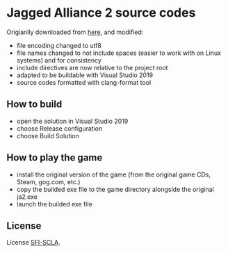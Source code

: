 # Jagged Alliance 2 source codes

Origianlly downloaded from [here](https://storage.rcs-rds.ro/links/4729f8d6-f44b-42b7-aa3e-e0ddc6deead6?path=%2FJA_2%2FMods_Vanilla%2FSource%2FGold),
and modified:
- file encoding changed to utf8
- file names changed to not include spaces (easier to work with on Linux systems) and
  for consistency
- include directives are now relative to the project root
- adapted to be buildable with Visual Studio 2019
- source codes formatted with clang-format tool

## How to build

- open the solution in Visual Studio 2019
- choose Release configuration
- choose Build Solution

## How to play the game

- install the original version of the game (from the original game CDs,
  Steam, gog.com, etc.)
- copy the builded exe file to the game directory alongside the original ja2.exe
- launch the builded exe file

## License

License [SFI-SCLA](SFI-SCLA.txt).
